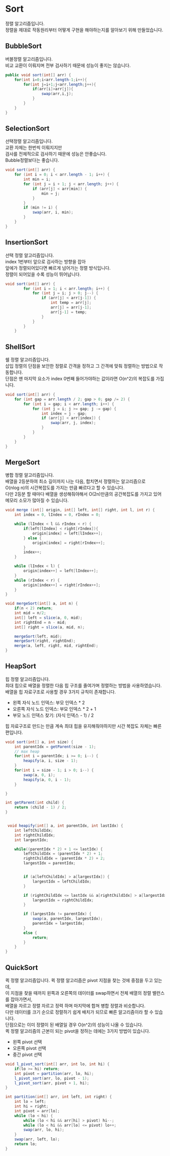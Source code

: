 
# Sort
정렬 알고리즘입니다.  
정렬을 제대로 작동원리부터 어떻게 구현을 해야하는지를 알아보기 위해 만들었습니다.


## BubbleSort
버블정렬 알고리즘입니다.  
비교 교환이 이뤄지며 전부 검사하기 때문에 성능이 좋지는 않습니다.
```java
public void sort(int[] arr) {
    for(int i=0;i<arr.length-1;i++){
        for(int j=i+1;j<arr.length;j++){
            if(arr[i]>arr[j]){
                swap(arr,i,j);
            }
        }
    }
}
```
## SelectionSort
선택정렬 알고리즘입니다.  
교환 자체는 한번씩 이뤄지지만  
검사를 전체적으로 검사하기 때문에 성능은 안좋습니다.  
Bubble정렬보다는 좋습니다.
```java
void sort(int[] arr) {
    for (int i = 0; i < arr.length - 1; i++) {
        int min = i;
        for (int j = i + 1; j < arr.length; j++) {
            if (arr[j] < arr[min]) {
                min = j;
            }
        }
        if (min != i) {
            swap(arr, i, min);
        }
    }
}
```
## InsertionSort

선택 정렬 알고리즘입니다.  
index 1번부터 앞으로 검사하는 방향을 잡아  
앞에가 정렬되어있다면 빠르게 넘어가는 정렬 방식입니다.  
정렬이 되어있을 수록 성능이 뛰어납니다.
```java
void sort(int[] arr) {
        for (int i = 1; i < arr.length; i++) {
            for (int j = i; j > 0; j--) {
                if (arr[j] < arr[j-1]) {
                    int temp = arr[j];
                    arr[j] = arr[j-1];
                    arr[j-1] = temp;
                }
            }
        }
    }
```
## ShellSort
쉘 정렬 알고리즘입니다.  
삽입 정렬의 단점을 보안한 정렬로 간격을 정하고 그 간격에 맞춰 정렬하는 방법으로 작동합니다.  
단점은 맨 마지막 요소가 index 0번째 들어가야하는 값이라면 O(n^2)의 복잡도를 가집니다.
```java
void sort(int[] arr) {
    for (int gap = arr.length / 2; gap > 0; gap /= 2) {
        for (int i = gap; i < arr.length; i++) {
            for (int j = i; j >= gap; j -= gap) {
                int index = j - gap;
                if (arr[j] < arr[index]) {
                    swap(arr, j, index);
                }
            }
        }
    }
}
```
## MergeSort
병합 정렬 알고리즘입니다.  
배열을 2등분하여 최소 길이까지 나눈 다음, 합치면서 정렬하는 알고리즘으로  
O(nlog n)의 시간복잡도를 가지는 만큼 빠르다고 할 수 있습니다.  
다만 2등분 할 때마다 배열을 생성해줘야해서 O(2n)만큼의 공간복잡도를 가지고 있어 메모리 소모가 많아질 수 있습니다.
```java
void merge (int[] origin, int[] left, int[] right, int l, int r) {
    int index = 0, lIndex = 0, rIndex = 0;

    while (lIndex < l && rIndex < r) {
        if(left[lIndex] < right[rIndex]){
            origin[index] = left[lIndex++];
        } else {
            origin[index] = right[rIndex++];
        }
        index++;
    }

    while (lIndex < l) {
        origin[index++] = left[lIndex++];
    }
    while (rIndex < r) {
        origin[index++] = right[rIndex++];
    }
}

void mergeSort(int[] a, int n) {
    if(n < 2) return;
    int mid = n/2;
    int[] left = slice(a, 0, mid);
    int rightEnd = n - mid;
    int[] right = slice(a, mid, n);

    mergeSort(left, mid);
    mergeSort(right, rightEnd);
    merge(a, left, right, mid, rightEnd);
}
```
## HeapSort
힙 정렬 알고리즘입니다.  
최대 힙으로 배열을 정렬한 다음 힙 구조를 줄여가며 정렬하는 방법을 사용하였습니다.  
배열을 힙 자료구조로 사용할 경우 3가지 규칙이 존재합니다.
- 왼쪽 자식 노드 인덱스: 부모 인덱스 * 2
- 오른쪽 자식 노드 인덱스: 부모 인덱스 * 2 + 1
- 부모 노드 인덱스 찾기: (자식 인덱스 - 1) / 2

힙 자료구조로 만드는 만큼 계속 최대 힙을 유지해줘야하지만 시간 복잡도 자체는 빠른 편입니다.
```java
void sort(int[] a, int size) {
    int parentIdx = getParent(size - 1);
    // max heap
    for(int i = parentIdx; i >= 0; i--) {
        heapify(a, i, size - 1);
    }
    for(int i = size - 1; i > 0; i--) {
        swap(a, 0, i);
        heapify(a, 0, i - 1);
    }

}

int getParent(int child) {
    return (child - 1) / 2;
}


 void heapify(int[] a, int parentIdx, int lastIdx) {
    int leftChildIdx;
    int rightChildIdx;
    int largestIdx;

    while((parentIdx * 2) + 1 <= lastIdx) {
        leftChildIdx = (parentIdx * 2) + 1;
        rightChildIdx = (parentIdx * 2) + 2;
        largestIdx = parentIdx;


        if (a[leftChildIdx] > a[largestIdx]) {
            largestIdx = leftChildIdx;
        }

        if (rightChildIdx <= lastIdx && a[rightChildIdx] > a[largestIdx]) {
            largestIdx = rightChildIdx;
        }

        if (largestIdx != parentIdx) {
            swap(a, parentIdx, largestIdx);
            parentIdx = largestIdx;
        }
        else {
            return;
        }
    }
}
```

## QuickSort
퀵 정렬 알고리즘입니다.
퀵 정렬 알고리즘은 pivot 지점을 찾는 것에 중점을 두고 있는데,  
이 지점을 찾을 때까지 왼쪽과 오른쪽의 데이터를 swap하면서 전체 배열의 정렬 밸런스를 잡아가면서,   
배열을 자르고 정렬 자르고 정력 하며 마지막에 합쳐 병합 정렬과 비슷합니다.  
다만 데이터를 크기 순으로 정렬하기 쉽게 배치가 되므로 빠른 알고리즘이라 할 수 있습니다.  
단점으로는 이미 정렬이 된 배열일 경우 O(n^2)의 성능이 나올 수 있습니다.  
퀵 정렬 알고리즘의 근본이 되는 pivot을 정하는 데에는 3가지 방법이 있습니다.
- 왼쪽 pivot 선택
- 오른쪽 pivot 선택
- 중간 pivot 선택
```java
void l_pivot_sort(int[] arr, int lo, int hi) {
    if(lo >= hi) return;
    int pivot = partition(arr, lo, hi);
    l_pivot_sort(arr, lo, pivot - 1);
    l_pivot_sort(arr, pivot + 1, hi);
}

int partition(int[] arr, int left, int right) {
    int lo = left;
    int hi = right;
    int pivot = arr[lo];
    while (lo < hi) {
        while (lo < hi && arr[hi] > pivot) hi--;
        while (lo < hi && arr[lo] <= pivot) lo++;
        swap(arr, lo, hi);
    }
    swap(arr, left, lo);
    return lo;
}
```
